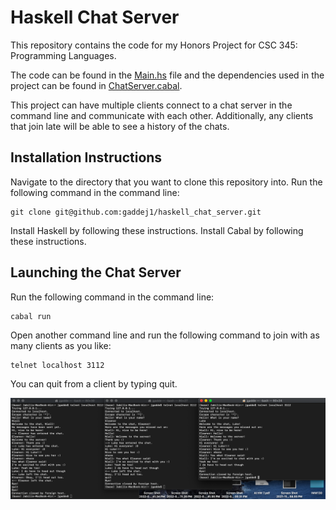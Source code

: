 # Haskell Chat Server

This repository contains the code for my Honors Project for CSC 345: Programming Languages.

The code can be found in the [Main.hs](app/Main.hs) file and the dependencies used in the project can be found in [ChatServer.cabal](ChatServer.cabal#L38-L42). 

This project can have multiple clients connect to a chat server in the command line and communicate with each other. Additionally, any clients that join late will be able to see a history of the chats. 

## Installation Instructions
Navigate to the directory that you want to clone this repository into.
Run the following command in the command line:

    git clone git@github.com:gaddej1/haskell_chat_server.git

Install Haskell by following these instructions.
Install Cabal by following these instructions.

## Launching the Chat Server
Run the following command in the command line:

    cabal run
    
Open another command line and run the following command to join with as many clients as you like:
  
    telnet localhost 3112
    
You can quit from a client by typing quit.

![Screenshot of Chat Server](Pictures/Screenshot.png)
